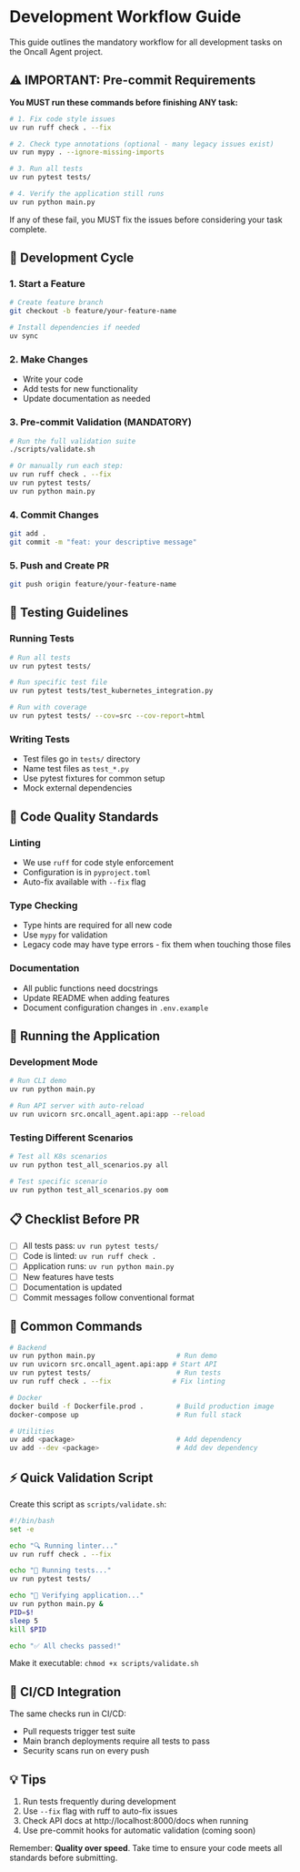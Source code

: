 # Development Workflow Guide

This guide outlines the mandatory workflow for all development tasks on the Oncall Agent project.

## ⚠️ IMPORTANT: Pre-commit Requirements

**You MUST run these commands before finishing ANY task:**

```bash
# 1. Fix code style issues
uv run ruff check . --fix

# 2. Check type annotations (optional - many legacy issues exist)
uv run mypy . --ignore-missing-imports

# 3. Run all tests
uv run pytest tests/

# 4. Verify the application still runs
uv run python main.py
```

If any of these fail, you MUST fix the issues before considering your task complete.

## 🔄 Development Cycle

### 1. Start a Feature
```bash
# Create feature branch
git checkout -b feature/your-feature-name

# Install dependencies if needed
uv sync
```

### 2. Make Changes
- Write your code
- Add tests for new functionality
- Update documentation as needed

### 3. Pre-commit Validation (MANDATORY)
```bash
# Run the full validation suite
./scripts/validate.sh

# Or manually run each step:
uv run ruff check . --fix
uv run pytest tests/
uv run python main.py
```

### 4. Commit Changes
```bash
git add .
git commit -m "feat: your descriptive message"
```

### 5. Push and Create PR
```bash
git push origin feature/your-feature-name
```

## 🧪 Testing Guidelines

### Running Tests
```bash
# Run all tests
uv run pytest tests/

# Run specific test file
uv run pytest tests/test_kubernetes_integration.py

# Run with coverage
uv run pytest tests/ --cov=src --cov-report=html
```

### Writing Tests
- Test files go in `tests/` directory
- Name test files as `test_*.py`
- Use pytest fixtures for common setup
- Mock external dependencies

## 🎯 Code Quality Standards

### Linting
- We use `ruff` for code style enforcement
- Configuration is in `pyproject.toml`
- Auto-fix available with `--fix` flag

### Type Checking
- Type hints are required for all new code
- Use `mypy` for validation
- Legacy code may have type errors - fix them when touching those files

### Documentation
- All public functions need docstrings
- Update README when adding features
- Document configuration changes in `.env.example`

## 🚀 Running the Application

### Development Mode
```bash
# Run CLI demo
uv run python main.py

# Run API server with auto-reload
uv run uvicorn src.oncall_agent.api:app --reload
```

### Testing Different Scenarios
```bash
# Test all K8s scenarios
uv run python test_all_scenarios.py all

# Test specific scenario
uv run python test_all_scenarios.py oom
```

## 📋 Checklist Before PR

- [ ] All tests pass: `uv run pytest tests/`
- [ ] Code is linted: `uv run ruff check .`
- [ ] Application runs: `uv run python main.py`
- [ ] New features have tests
- [ ] Documentation is updated
- [ ] Commit messages follow conventional format

## 🔧 Common Commands

```bash
# Backend
uv run python main.py                    # Run demo
uv run uvicorn src.oncall_agent.api:app # Start API
uv run pytest tests/                     # Run tests
uv run ruff check . --fix               # Fix linting

# Docker
docker build -f Dockerfile.prod .        # Build production image
docker-compose up                        # Run full stack

# Utilities
uv add <package>                         # Add dependency
uv add --dev <package>                   # Add dev dependency
```

## ⚡ Quick Validation Script

Create this script as `scripts/validate.sh`:

```bash
#!/bin/bash
set -e

echo "🔍 Running linter..."
uv run ruff check . --fix

echo "🧪 Running tests..."
uv run pytest tests/

echo "🚀 Verifying application..."
uv run python main.py &
PID=$!
sleep 5
kill $PID

echo "✅ All checks passed!"
```

Make it executable: `chmod +x scripts/validate.sh`

## 🚨 CI/CD Integration

The same checks run in CI/CD:
- Pull requests trigger test suite
- Main branch deployments require all tests to pass
- Security scans run on every push

## 💡 Tips

1. Run tests frequently during development
2. Use `--fix` flag with ruff to auto-fix issues
3. Check API docs at http://localhost:8000/docs when running
4. Use pre-commit hooks for automatic validation (coming soon)

Remember: **Quality over speed**. Take time to ensure your code meets all standards before submitting.